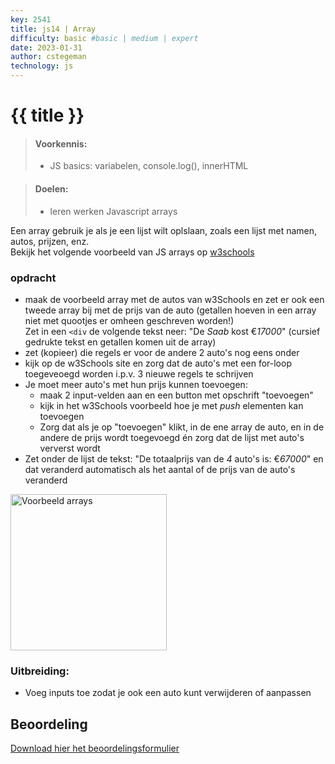 ```yaml
---
key: 2541
title: js14 | Array
difficulty: basic #basic | medium | expert
date: 2023-01-31
author: cstegeman
technology: js
---
```



# {{ title }}

> #### Voorkennis:  
> * JS basics: variabelen, console.log(), innerHTML

> #### Doelen:  
> * leren werken Javascript arrays

Een array gebruik je als je een lijst wilt oplslaan, zoals een lijst met namen, autos, prijzen, enz.<br>
Bekijk het volgende voorbeeld van JS arrays op [w3schools](https://www.w3schools.com/js/js_arrays.asp)<br>

### opdracht
* maak de voorbeeld array met de autos van w3Schools en zet er ook een tweede array bij met de prijs van de auto (getallen hoeven in een array niet met quootjes er omheen geschreven worden!)<br>
Zet in een `<div` de volgende tekst neer: "De <i>Saab</i> kost €<i>17000</i>" (cursief gedrukte tekst en getallen komen uit de array)
* zet (kopieer) die regels er voor de andere 2 auto's nog eens onder
* kijk op de w3Schools site en zorg dat de auto's met een for-loop toegeveoegd worden i.p.v. 3 nieuwe regels te schrijven 
* Je moet meer auto's met hun prijs kunnen toevoegen: 
    * maak 2 input-velden aan en een button met opschrift "toevoegen"
    * kijk in het w3Schools voorbeeld hoe je met <i>push</i> elementen kan toevoegen
    * Zorg dat als je op "toevoegen" klikt, in de ene array de auto, en in de andere de prijs wordt toegevoegd én zorg dat de lijst met auto's ververst wordt
* Zet onder de lijst de tekst: "De totaalprijs van de <i>4</i> auto's is: €<i>67000</i>" en dat veranderd automatisch als het aantal of de prijs van de auto's veranderd

<img src="{{ '/_assets/frontend/js14_base.png'  }}" alt="Voorbeeld arrays" style="width:250px">


### Uitbreiding:
* Voeg inputs toe zodat je ook een auto kunt verwijderen of aanpassen

## Beoordeling
[Download hier het beoordelingsformulier](https://static.edutorial.nl/js/beoordeling_js14_arrays.xlsx)